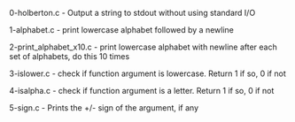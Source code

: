 0-holberton.c - Output a string to stdout without using standard I/O

1-alphabet.c - print lowercase alphabet followed by a newline

2-print_alphabet_x10.c - print lowercase alphabet with newline after each set of alphabets, do this 10 times

3-islower.c - check if function argument is lowercase. Return 1 if so, 0 if not

4-isalpha.c - check if function argument is a letter. Return 1 if so, 0 if not

5-sign.c - Prints the +/- sign of the argument, if any




